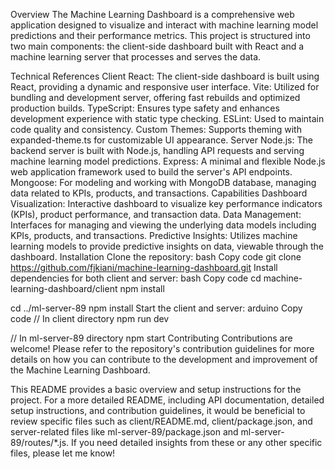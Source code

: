 Overview
The Machine Learning Dashboard is a comprehensive web application designed to visualize and interact with machine learning model predictions and their performance metrics. This project is structured into two main components: the client-side dashboard built with React and a machine learning server that processes and serves the data.

Technical References
Client
React: The client-side dashboard is built using React, providing a dynamic and responsive user interface.
Vite: Utilized for bundling and development server, offering fast rebuilds and optimized production builds.
TypeScript: Ensures type safety and enhances development experience with static type checking.
ESLint: Used to maintain code quality and consistency.
Custom Themes: Supports theming with expanded-theme.ts for customizable UI appearance.
Server
Node.js: The backend server is built with Node.js, handling API requests and serving machine learning model predictions.
Express: A minimal and flexible Node.js web application framework used to build the server's API endpoints.
Mongoose: For modeling and working with MongoDB database, managing data related to KPIs, products, and transactions.
Capabilities
Dashboard Visualization: Interactive dashboard to visualize key performance indicators (KPIs), product performance, and transaction data.
Data Management: Interfaces for managing and viewing the underlying data models including KPIs, products, and transactions.
Predictive Insights: Utilizes machine learning models to provide predictive insights on data, viewable through the dashboard.
Installation
Clone the repository:
bash
Copy code
git clone https://github.com/fjkiani/machine-learning-dashboard.git
Install dependencies for both client and server:
bash
Copy code
cd machine-learning-dashboard/client
npm install

cd ../ml-server-89
npm install
Start the client and server:
arduino
Copy code
// In client directory
npm run dev

// In ml-server-89 directory
npm start
Contributing
Contributions are welcome! Please refer to the repository's contribution guidelines for more details on how you can contribute to the development and improvement of the Machine Learning Dashboard.

This README provides a basic overview and setup instructions for the project. For a more detailed README, including API documentation, detailed setup instructions, and contribution guidelines, it would be beneficial to review specific files such as client/README.md, client/package.json, and server-related files like ml-server-89/package.json and ml-server-89/routes/*.js. If you need detailed insights from these or any other specific files, please let me know!
